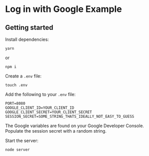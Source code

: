 # Log in with Google Example

## Getting started
Install dependencies:
```
yarn
```
or
```
npm i
```

Create a `.env` file:
```
touch .env
```

Add the following to your `.env` file:
```
PORT=8080
GOOGLE_CLIENT_ID=YOUR_CLIENT_ID
GOOGLE_CLIENT_SECRET=YOUR_CLIENT_SECRET
SESSION_SECRET=SOME_STRING_THATS_IDEALLY_NOT_EASY_TO_GUESS
```
The Google variables are found on your Google Developer Console. Populate the session secret with a random string.

Start the server:
```
node server
```